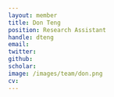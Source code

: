 ```yaml
---
layout: member
title: Don Teng
position: Research Assistant
handle: dteng
email: 
twitter:
github:
scholar:
image: /images/team/don.png
cv:
---
```

